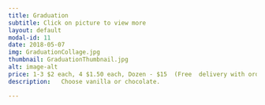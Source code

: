 ```yaml
---
title: Graduation
subtitle: Click on picture to view more
layout: default
modal-id: 11
date: 2018-05-07
img: GraduationCollage.jpg
thumbnail: GraduationThumbnail.jpg
alt: image-alt
price: 1-3 $2 each, 4 $1.50 each, Dozen - $15  (Free  delivery with order of $25 or more)
description:   Choose vanilla or chocolate.

---
```

